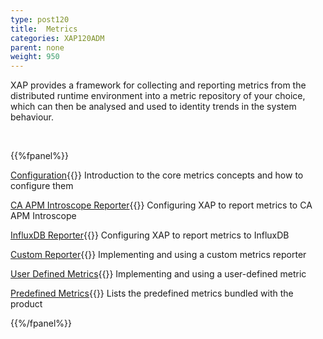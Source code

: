 ```yaml
---
type: post120
title:  Metrics
categories: XAP120ADM
parent: none
weight: 950
---
```




XAP provides a framework for collecting and reporting metrics from the distributed runtime environment into a metric repository of your choice, which can then be analysed and used to identity trends in the system behaviour.

<br>

{{%fpanel%}}

[Configuration](./metrics-configuration.html){{<wbr>}}
Introduction to the core metrics concepts and how to configure them

[CA APM Introscope Reporter](./ca-apm-introscope-reporter.html){{<wbr>}}
Configuring XAP to report metrics to CA APM Introscope


[InfluxDB Reporter](./metrics-influxdb-reporter.html){{<wbr>}}
Configuring XAP to report metrics to InfluxDB


[Custom Reporter](./metrics-custom-reporter.html){{<wbr>}}
Implementing and using a custom metrics reporter

[User Defined Metrics](./metrics-user-defined.html){{<wbr>}}
Implementing and using a user-defined metric

[Predefined Metrics](./metrics-bundled.html){{<wbr>}}
Lists the predefined metrics bundled with the product

{{%/fpanel%}}
